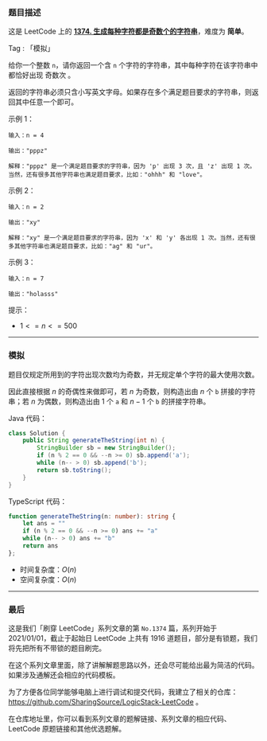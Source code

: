 ### 题目描述

这是 LeetCode 上的 **[1374. 生成每种字符都是奇数个的字符串](https://leetcode.cn/problems/generate-a-string-with-characters-that-have-odd-counts/solution/by-ac_oier-i74n/)**，难度为 **简单**。

Tag : 「模拟」



给你一个整数 `n`，请你返回一个含 `n` 个字符的字符串，其中每种字符在该字符串中都恰好出现 奇数次 。

返回的字符串必须只含小写英文字母。如果存在多个满足题目要求的字符串，则返回其中任意一个即可。

示例 1：
```
输入：n = 4

输出："pppz"

解释："pppz" 是一个满足题目要求的字符串，因为 'p' 出现 3 次，且 'z' 出现 1 次。当然，还有很多其他字符串也满足题目要求，比如："ohhh" 和 "love"。
```
示例 2：
```
输入：n = 2

输出："xy"

解释："xy" 是一个满足题目要求的字符串，因为 'x' 和 'y' 各出现 1 次。当然，还有很多其他字符串也满足题目要求，比如："ag" 和 "ur"。
```
示例 3：
```
输入：n = 7

输出："holasss"
```

提示：
* $1 <= n <= 500$

---

### 模拟

题目仅规定所用到的字符出现次数均为奇数，并无规定单个字符的最大使用次数。

因此直接根据 $n$ 的奇偶性来做即可，若 $n$ 为奇数，则构造出由 $n$ 个 `b` 拼接的字符串；若 $n$ 为偶数，则构造出由 $1$ 个 `a` 和 $n - 1$ 个 `b` 的拼接字符串。 

Java 代码：
```java
class Solution {
    public String generateTheString(int n) {
        StringBuilder sb = new StringBuilder();
        if (n % 2 == 0 && --n >= 0) sb.append('a');
        while (n-- > 0) sb.append('b');
        return sb.toString();
    }
}
```
TypeScript 代码：
```TypeScript
function generateTheString(n: number): string {
    let ans = ""
    if (n % 2 == 0 && --n >= 0) ans += "a"
    while (n-- > 0) ans += "b"
    return ans
};
```
* 时间复杂度：$O(n)$
* 空间复杂度：$O(n)$

---

### 最后

这是我们「刷穿 LeetCode」系列文章的第 `No.1374` 篇，系列开始于 2021/01/01，截止于起始日 LeetCode 上共有 1916 道题目，部分是有锁题，我们将先把所有不带锁的题目刷完。

在这个系列文章里面，除了讲解解题思路以外，还会尽可能给出最为简洁的代码。如果涉及通解还会相应的代码模板。

为了方便各位同学能够电脑上进行调试和提交代码，我建立了相关的仓库：https://github.com/SharingSource/LogicStack-LeetCode 。

在仓库地址里，你可以看到系列文章的题解链接、系列文章的相应代码、LeetCode 原题链接和其他优选题解。

